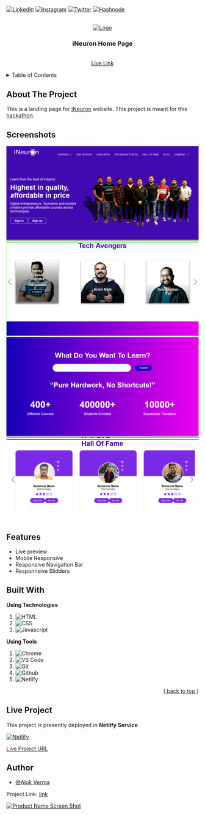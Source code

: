 <div id="top"></div>

<!-- Social Links -->

[![LinkedIn][linkedin-shield]][linkedin-url]
[![Instagram][instagram-shield]][instagram-url]
[![Twitter][twitter-shield]][twitter-url]
[![Hashnode][hashnode-shield]][hashnode-url]

<!-- PROJECT LOGO -->
<br />
<div align="center">
  <a href="https://github.com/alokVerma749/iNeuron-Home-Page">
    <img src="https://learncodeonline.in/mascot.png" alt="Logo" width="80">
  </a>

<h3 align="center">iNeuron Home Page</h3>

  <p align="center">
    <br />
    <a href="https://ineuronai-alokverma.netlify.app/">Live Link</a>
  </p>
</div>

<!-- TABLE OF CONTENTS -->
<details>
  <summary>Table of Contents</summary>
  <ol>
    <li>
      <a href="#about-the-project">About The Project</a>
    </li>
    <li><a href="#built-with">Built With</a></li>
    <li><a href="#live-project">Live Project</a></li>
    <li><a href="#learnt">Learnt</a></li>
    <li><a href="#recommended-articles">Recommended Articles</a></li>
    <li><a href="#contact">About Me</a></li>

  </ol>
</details>

<!-- ABOUT THE PROJECT -->

## About The Project
This is a landing page for [iNeuron](https://ineuron.ai) website. This project is meant for this [hackathon](https://www.findcoder.io/challenges/Hackathon%20for%20Javascript%20live%20batch/62e3ddecf1306512201c9de0).

## Screenshots

![App Screenshot](https://github.com/alokVerma749/iNeuron-Home-Page/blob/master/thumbnails/01.png)
![App Screenshot](https://github.com/alokVerma749/iNeuron-Home-Page/blob/master/thumbnails/02.png)
![App Screenshot](https://github.com/alokVerma749/iNeuron-Home-Page/blob/master/thumbnails/03.png)
![App Screenshot](https://github.com/alokVerma749/iNeuron-Home-Page/blob/master/thumbnails/04.png)


## Features

- Live preview
- Mobile Responsive
- Reaponsive Navigation Bar
- Responnsive Slidders

## Built With

**Using Technologies**

1. ![HTML][html-shield]
2. ![CSS][css-shield]
3. ![Javascript](https://img.shields.io/badge/JavaScript-F7DF1E?style=for-the-badge&logo=javascript&logoColor=black)

**Using Tools**

1. ![Chrome][chrome-shield]
2. ![VS Code][vscode-shield]
3. ![Git][git-shield]
4. ![Github][github-shield]
5. ![Netlify][netlify-shield]

<p align="right">(<a href="#top"> back to top </a>)</p>

## Live Project

This project is presently deployed in **Netlify Service**

[![Netlify][netlify-shield]][project-url]

[Live Project URL](https://ineuronai-alokverma.netlify.app/)

<!-- LEARNT -->

## Author

- [@Alok Verma](https://www.github.com/alokVerma749)

Project Link: [link](https://github.com/alokVerma749/iNeuron-Home-Page)

<!-- BACK TO TOP -->

[![Product Name Screen Shot][backtotop-shield]](#top)

<!-- MARKDOWN LINKS & IMAGES -->

<!-- Linkedin -->

[linkedin-shield]: https://img.shields.io/badge/-LinkedIn-black.svg?style=for-the-badge&logo=linkedin&colorB=0B5FBB
[linkedin-url]: https://www.linkedin.com/in/alok-verma-71106a1a0/

<!-- Instagram -->

[instagram-shield]: https://img.shields.io/badge/Instagram-%23E4405F.svg?style=for-the-badge&logo=Instagram&logoColor=white
[instagram-url]: https://instagram.com/alok_std

<!-- Twitter -->

[twitter-shield]: https://img.shields.io/badge/Twitter-%231DA1F2.svg?style=for-the-badge&logo=Twitter&logoColor=white
[twitter-url]: https://twitter.com/alok_std

<!-- Hashnode -->

[hashnode-shield]: https://img.shields.io/badge/Hashnode-2962FF?style=for-the-badge&logo=hashnode&logoColor=white
[hashnode-url]: https://alokverma.hashnode.dev

<!-- Back to Top -->

[backtotop-shield]: https://img.shields.io/badge/Back%20to%20Top-%5E-brightgreen

<!-- Tools and Technologies -->

[html-shield]: https://img.shields.io/badge/html5-%23E34F26.svg?style=for-the-badge&logo=html5&logoColor=white
[css-shield]: https://img.shields.io/badge/css3-%231572B6.svg?style=for-the-badge&logo=css3&logoColor=white
[vscode-shield]: https://img.shields.io/badge/Visual%20Studio%20Code-0078d7.svg?style=for-the-badge&logo=visual-studio-code&logoColor=white
[chrome-shield]: https://img.shields.io/badge/Google%20Chrome-4285F4?style=for-the-badge&logo=GoogleChrome&logoColor=white
[netlify-shield]: https://img.shields.io/badge/netlify-%23000000.svg?style=for-the-badge&logo=netlify&logoColor=#00C7B7
[git-shield]: https://img.shields.io/badge/git-%23F05033.svg?style=for-the-badge&logo=git&logoColor=white
[github-shield]: https://img.shields.io/badge/github-%23121011.svg?style=for-the-badge&logo=github&logoColor=white

<!-- Project screenshot -->

[product-screenshot]: https://github.com/alokVerma749/ui-project_14/blob/master/14.png
[project-url]: https://alokverma-uiproject-14.netlify.app/






